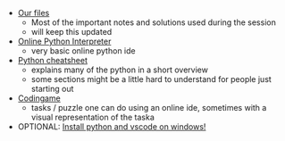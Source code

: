 - [Our files](https://github.com/wookiepeter/python_intro)
	- Most of the important notes and solutions used during the session
	- will keep this updated
- [Online Python Interpreter](https://www.online-python.com/)
	- very basic online python ide
- [Python cheatsheet](https://www.pythoncheatsheet.org/cheatsheet/basics)
	- explains many of the python in a short overview
	- some sections might be a little hard to understand for people just starting out
- [Codingame](https://www.codingame.com/home)
	- tasks / puzzle one can do using an online ide, sometimes with a visual representation of the taska
- OPTIONAL: [Install python and vscode on windows!](https://code.visualstudio.com/docs/python/python-tutorial#_prerequisites)
